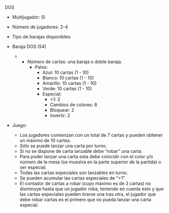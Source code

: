 DOS

- Multijugador: Sí
- Número de jugadores: 2-4
- Tipo de barajas disponibles:

- Baraja DOS (54)

  - - Número de cartas: una baraja o doble baraja.
      - Palos:
        - Azul: 10 cartas (1 - 10)  				
        - Blanco: 10 cartas (1 - 10)  				
        - Amarillo: 10 cartas (1 - 10)  				
        - Verde: 10 cartas (1 - 10)
        - Especial:
          - +1: 2
          - Cambios de colores: 8
          - Bloquear: 2
          - Invertir: 2

- Juego:

  - Los jugadores comienzan con un total de 7 cartas y pueden obtener un máximo de 10 cartas.
  - Sólo se puede lanzar una carta por turno.
  - Si no se dispone de carta lanzable debe “robar” una carta.
  - Para poder lanzar una carta esta debe coincidir con el color y/o número de la 	mesa (se muestra en la parte superior de la partida) o ser especial.
  - Todas las cartas especiales son lanzables en turno.
  - Se pueden acumular las cartas especiales de “+1”.
  - El contador de cartas a robar (cuyo máximo es de 3 cartas) no disminuye hasta que un jugador roba, teniendo en cuenta esto y que las cartas especiales pueden tirarse una tras otra, el jugador que debe robar cartas es el primero que no pueda lanzar una carta especial.  	